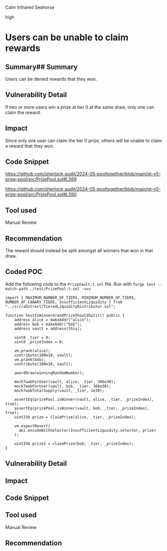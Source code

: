 Calm Infrared Seahorse

high

# Users can be unable to claim rewards

## Summary## Summary
Users can be denied rewards that they won.
## Vulnerability Detail
If two or more users win a prize at tier 0 at the same draw, only one can claim the reward.
## Impact
Since only one user can claim the tier 0 prize, others will be unable to claim a reward that they won.
## Code Snippet
https://github.com/sherlock-audit/2024-05-pooltogether/blob/main/pt-v5-prize-pool/src/PrizePool.sol#L569

https://github.com/sherlock-audit/2024-05-pooltogether/blob/main/pt-v5-prize-pool/src/PrizePool.sol#L590
## Tool used

Manual Review

## Recommendation
The reward should instead be split amongst all winners that won in that draw.

## Coded POC
Add the following code to the `PrizeVault.t.sol` file. Run with `forge test --match-path ./test/PrizePool.t.sol -vvv`

```solidity
import { MAXIMUM_NUMBER_OF_TIERS, MINIMUM_NUMBER_OF_TIERS, NUMBER_OF_CANARY_TIERS, InsufficientLiquidity } from "../src/abstract/TieredLiquidityDistributor.sol";

function testIsWinnerGrandPrizeShouldSplit() public {
    address alice = makeAddr("alice");
    address bob = makeAddr("bob");
    address vault = address(this);
    
    uint8 _tier = 0;
    uint8 _prizeIndex = 0;
    
    vm.prank(alice);
    contribute(100e18, vault);
    vm.prank(bob);
    contribute(100e18, vault);
    
    awardDraw(winningRandomNumber);
    
    mockTwabForUser(vault, alice, _tier, 366e30);
    mockTwabForUser(vault, bob, _tier, 366e30);
    mockTwabTotalSupply(vault, _tier, 1e30);
    
    assertEq(prizePool.isWinner(vault, alice, _tier, _prizeIndex), true);
    assertEq(prizePool.isWinner(vault, bob, _tier, _prizeIndex), true);
    uint256 prize = claimPrize(alice, _tier, _prizeIndex);
    
    vm.expectRevert(
      abi.encodeWithSelector(InsufficientLiquidity.selector, prize)
    );
    
    uint256 prize2 = claimPrize(bob, _tier, _prizeIndex);
}
```


## Vulnerability Detail

## Impact

## Code Snippet

## Tool used

Manual Review

## Recommendation
